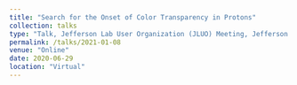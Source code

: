 ```yaml
---
title: "Search for the Onset of Color Transparency in Protons"
collection: talks
type: "Talk, Jefferson Lab User Organization (JLUO) Meeting, Jefferson Lab (User Group Meeting, JLab)"
permalink: /talks/2021-01-08
venue: "Online"
date: 2020-06-29
location: "Virtual"
---
```

